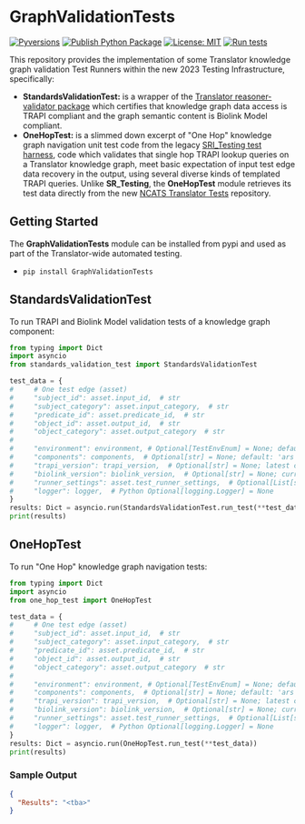 
# GraphValidationTests

[![Pyversions](https://img.shields.io/pypi/pyversions/reasoner-validator)](https://pypi.python.org/pypi/OneHopTests)
[![Publish Python Package](https://github.com/TranslatorSRI/OneHopTests/actions/workflows/python-publish.yml/badge.svg)](https://pypi.org/project/OneHopTests/)
[![License: MIT](https://img.shields.io/badge/License-MIT-green.svg)](https://opensource.org/licenses/MIT)
[![Run tests](https://github.com/TranslatorSRI/OneHopTests/actions/workflows/test.yml/badge.svg)](https://github.com/TranslatorSRI/OneHopTests/actions/workflows/test.yml)


This repository provides the implementation of some Translator knowledge graph validation Test Runners within the new 2023 Testing Infrastructure, specifically:

- **StandardsValidationTest:** is a wrapper of the [Translator reasoner-validator package](https://github.com/NCATSTranslator/reasoner-validator) which certifies that knowledge graph data access is TRAPI compliant and the graph semantic content is Biolink Model compliant.
- **OneHopTest:** is a slimmed down excerpt of "One Hop" knowledge graph navigation unit test code from the legacy [SRI_Testing test harness](https://github.com/TranslatorSRI/SRI_testing), code which validates that single hop TRAPI lookup queries on a Translator knowledge graph, meet basic expectation of input test edge data recovery in the output, using several diverse kinds of templated TRAPI queries. Unlike **SR_Testing**, the **OneHopTest** module retrieves its test data directly from the new [NCATS Translator Tests](https://github.com/NCATSTranslator/Tests) repository. 

## Getting Started

The **GraphValidationTests** module can be installed from pypi and used as part of the Translator-wide automated testing.

- `pip install GraphValidationTests`

## StandardsValidationTest

To run TRAPI and Biolink Model validation tests of a knowledge graph component:

```python
from typing import Dict
import asyncio
from standards_validation_test import StandardsValidationTest

test_data = {
#     # One test edge (asset)
#     "subject_id": asset.input_id,  # str
#     "subject_category": asset.input_category,  # str
#     "predicate_id": asset.predicate_id,  # str
#     "object_id": asset.output_id,  # str
#     "object_category": asset.output_category  # str
#
#     "environment": environment, # Optional[TestEnvEnum] = None; default: 'TestEnvEnum.ci' if not given
#     "components": components,  # Optional[str] = None; default: 'ars' if not given
#     "trapi_version": trapi_version,  # Optional[str] = None; latest community release if not given
#     "biolink_version": biolink_version,  # Optional[str] = None; current Biolink Toolkit default if not given
#     "runner_settings": asset.test_runner_settings,  # Optional[List[str]] = None
#     "logger": logger,  # Python Optional[logging.Logger] = None
}
results: Dict = asyncio.run(StandardsValidationTest.run_test(**test_data))
print(results)
```

## OneHopTest

To run "One Hop" knowledge graph navigation tests:

```python
from typing import Dict
import asyncio
from one_hop_test import OneHopTest

test_data = {
#     # One test edge (asset)
#     "subject_id": asset.input_id,  # str
#     "subject_category": asset.input_category,  # str
#     "predicate_id": asset.predicate_id,  # str
#     "object_id": asset.output_id,  # str
#     "object_category": asset.output_category  # str
#
#     "environment": environment, # Optional[TestEnvEnum] = None; default: 'TestEnvEnum.ci' if not given
#     "components": components,  # Optional[str] = None; default: 'ars' if not given
#     "trapi_version": trapi_version,  # Optional[str] = None; latest community release if not given
#     "biolink_version": biolink_version,  # Optional[str] = None; current Biolink Toolkit default if not given
#     "runner_settings": asset.test_runner_settings,  # Optional[List[str]] = None
#     "logger": logger,  # Python Optional[logging.Logger] = None
}
results: Dict = asyncio.run(OneHopTest.run_test(**test_data))
print(results)
```

### Sample Output

```json
{
  "Results": "<tba>"
}
```
